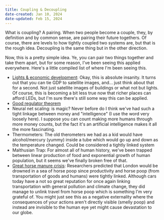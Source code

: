 ```yaml
---
title: Coupling & Decoupling
date-created: Jan 10, 2024
date-updated: Feb 15, 2024
---
```


What is coupling? A pairing. When two people become a couple, they, by definition and by common sense, are pairing their future togethers. Of course, there are levels to how tightly coupled two systems are, but that is the rough idea. Decoupling is the same thing but in the other direction.

Now, this is a pretty simple idea. Ye, you can pair two things together and take them apart, but for some reason, I've been seeing this applied everywhere. Here's a little compiled list of where I'm been seeing this.

- [Lights & economic development](https://blogs.worldbank.org/developmenttalk/measuring-quarterly-economic-growth-outer-space#:~:text=Satellite%20images%20of%20nighttime%20lights,small%20spatial%20units%20over%20time.): Okay, this is absolute insanity. It turns out that you can tie GDP to satellite images, and... just think about that for a second. Not just satellite images of buildings or what not but lights. Of course, this is becoming a bit less true now that richer places can afford LEDs, but I'm sure there's still some way this can be applied.
- [Good regulator theorem](https://en.wikipedia.org/wiki/Good_regulator)
- Neural net scaling: is magic? Never before do I think we've had such a tight linkage between money and "intelligence" (I use the word very loosely here). I suppose you can count making more humans through more money counts, but the fact it's an artificial intelligence makes it all the more fascinating.
- Thermometers: The old therometers we had as a kid would have alcohol/mercury (yummy) inside a tube which would go up and down as the temperature changed. Could be considered a tightly linked system
- Malthusian Trap: For almost all of human history, we've been trapped between linear production of food and exponential growth of human population, but it seems we've finally broken free of that.
- [Great horse manure crisis](https://en.wikipedia.org/wiki/Great_horse_manure_crisis_of_1894): Researchers predicted that London would be drowned in a sea of horse poop since productivity and horse poop (from transportation of goods and humans) were tightly linked. Although cars today have a not so great reputation for once again linking transportation with general pollution and climate change, they did manage to unlink travel from horse poop which is something I'm very grateful of. You might just see this as a negative externality where the consequences of your actions aren't directly visible (smelly poop) and instead are invisible to the human eye yet might cause devastation to our globe.